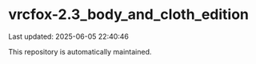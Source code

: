 # vrcfox-2.3_body_and_cloth_edition

Last updated: 2025-06-05 22:40:46

This repository is automatically maintained.
